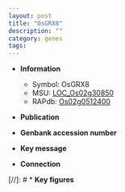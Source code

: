 ```yaml
---
layout: post
title: "OsGRX8"
description: ""
category: genes
tags: 
---
```


* **Information**  
    + Symbol: OsGRX8  
    + MSU: [LOC_Os02g30850](http://rice.uga.edu/cgi-bin/ORF_infopage.cgi?orf=LOC_Os02g30850)  
    + RAPdb: [Os02g0512400](http://rapdb.dna.affrc.go.jp/viewer/gbrowse_details/irgsp1?name=Os02g0512400)  

* **Publication**  

* **Genbank accession number**  

* **Key message**  

* **Connection**  

[//]: # * **Key figures**  


